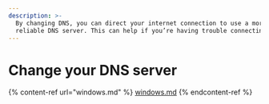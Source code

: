 ```yaml
---
description: >-
  By changing DNS, you can direct your internet connection to use a more
  reliable DNS server. This can help if you’re having trouble connecting
---
```


# Change your DNS server

{% content-ref url="windows.md" %}
[windows.md](windows.md)
{% endcontent-ref %}
